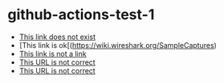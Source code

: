 # github-actions-test-1

- [This link does not exist](https://wiki.wireshark.org/SampleCaptures22)
- [This link is ok[(https://wiki.wireshark.org/SampleCaptures)
- [This link is not a link]()
- [This URL is not correct](htt://test.com)
- [This URL is not correct](http://test)
